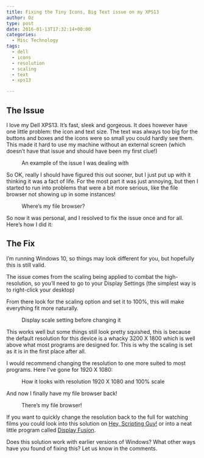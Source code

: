 ```yaml
---
title: Fixing the Tiny Icons, Big Text issue on my XPS13
author: Oz
type: post
date: 2016-01-13T17:32:14+00:00
categories:
  - Misc Technology
tags:
  - dell
  - icons
  - resolution
  - scaling
  - text
  - xps13

---
```

## The Issue

I love my Dell XPS13. It&#8217;s fast, sleek and gorgeous. It does however have one little problem: the icon and text size. The text was always too big for the buttons and boxes and the icons were so small you could hardly see them. This made it hard to use my machine without an external screen (which doesn&#8217;t have that issue and should have been my first clue!)<figure id="attachment_61507" style="width: 2062px" class="wp-caption aligncenter">

<a href="http://res.cloudinary.com/lockedata/image/upload/c_scale,q_80,w_750/v1499850515/Example-of-the-text-and-icon-size-issue_x2xtxn.png" alt="Example of the text and icon size issue" width="2062" height="982" /></a><figcaption class="wp-caption-text">An example of the issue I was dealing with</figcaption></figure> 

<!--more-->

So OK, really I should have figured this out sooner, but I just put up with it thinking it was a fact of life. For the most part it was just annoying, but then I started to run into problems that were a bit more serious, like the file browser not showing up in some instances!<figure id="attachment_61508" style="width: 1387px" class="wp-caption aligncenter">

<a href="http://res.cloudinary.com/lockedata/image/upload/c_scale,q_80,w_750/v1499850513/Wheres-my-file-browser_sbwfb8.png" alt="An example of the missing file browser" width="1387" height="970" /></a><figcaption class="wp-caption-text">Where&#8217;s my file browser?</figcaption></figure> 

So now it was personal, and I resolved to fix the issue once and for all. Here&#8217;s how I did it:

## The Fix

I&#8217;m running Windows 10, so things may look different for you, but hopefully this is still valid.

The issue comes from the&nbsp;scaling being applied to combat the high-resolution, so you&#8217;ll need to go to your Display Settings (the simplest way is to right-click your desktop)

From there look for the scaling option and set it to 100%, this will make everything fit more naturally.<figure id="attachment_61509" style="width: 2125px" class="wp-caption aligncenter">

<a href="http://res.cloudinary.com/lockedata/image/upload/c_scale,q_80,w_750/v1499850512/Display-scale-setting-before_usjqjg.png" alt="The display scale settings" width="2125" height="1489" /></a><figcaption class="wp-caption-text">Display scale setting before changing it</figcaption></figure> 

This works well but some things still look pretty squished, this is because the default resolution for this device is a whacky&nbsp;3200 X 1800 which is well above what most programs are designed for. This is why the scaling is set as it is in the first place after all.

I would recommend changing the resolution to one more suited to most programs. Here I&#8217;ve gone for 1920 X 1080:<figure id="attachment_61510" style="width: 1034px" class="wp-caption aligncenter">

<a href="http://res.cloudinary.com/lockedata/image/upload/c_scale,q_80,w_750/v1499850511/Sacrificing-the-resolution_xmmdua.png" alt="An example with the adjusted settings" width="1034" height="636" /></a><figcaption class="wp-caption-text">How it looks with resolution 1920 X 1080 and 100% scale</figcaption></figure> 

And now I finally have my file browser back!<figure id="attachment_61511" style="width: 709px" class="wp-caption aligncenter">

<a href="http://res.cloudinary.com/lockedata/image/upload/c_scale,q_80,w_750/v1499850510/Theres-my-file-browser_e6xsp9.png" alt="The file browser restored" width="709" height="519" /></a><figcaption class="wp-caption-text">There&#8217;s my file browser!</figcaption></figure> 

If you want to&nbsp;quickly change the resolution back to the full for watching films you could look into this solution on&nbsp;<a href="http://blogs.technet.com/b/heyscriptingguy/archive/2010/07/07/hey-scripting-guy-how-can-i-change-my-desktop-monitor-resolution-via-windows-powershell.aspx" target="_blank">Hey, Scripting Guy!</a>&nbsp;or into a neat little program called&nbsp;<a href="https://www.displayfusion.com/" target="_blank">Display Fusion</a>.

Does this solution work with earlier versions of Windows? What other ways have you found of fixing this? Let us know in the comments.